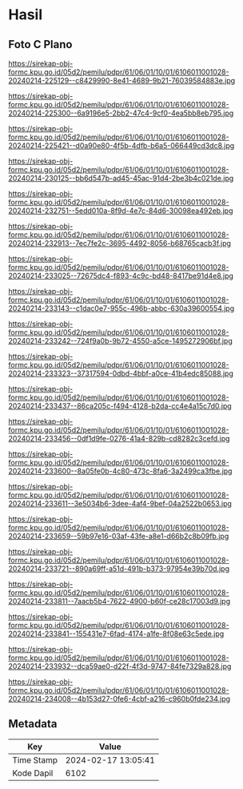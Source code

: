 # Hasil

## Foto C Plano

https://sirekap-obj-formc.kpu.go.id/05d2/pemilu/pdpr/61/06/01/10/01/6106011001028-20240214-225129--c8429990-8e41-4689-9b21-76039584883e.jpg

https://sirekap-obj-formc.kpu.go.id/05d2/pemilu/pdpr/61/06/01/10/01/6106011001028-20240214-225300--6a9196e5-2bb2-47c4-9cf0-4ea5bb8eb795.jpg

https://sirekap-obj-formc.kpu.go.id/05d2/pemilu/pdpr/61/06/01/10/01/6106011001028-20240214-225421--d0a90e80-4f5b-4dfb-b6a5-066449cd3dc8.jpg

https://sirekap-obj-formc.kpu.go.id/05d2/pemilu/pdpr/61/06/01/10/01/6106011001028-20240214-230125--bb6d547b-ad45-45ac-91d4-2be3b4c021de.jpg

https://sirekap-obj-formc.kpu.go.id/05d2/pemilu/pdpr/61/06/01/10/01/6106011001028-20240214-232751--5edd010a-8f9d-4e7c-84d6-30098ea492eb.jpg

https://sirekap-obj-formc.kpu.go.id/05d2/pemilu/pdpr/61/06/01/10/01/6106011001028-20240214-232913--7ec7fe2c-3695-4492-8056-b68765cacb3f.jpg

https://sirekap-obj-formc.kpu.go.id/05d2/pemilu/pdpr/61/06/01/10/01/6106011001028-20240214-233025--72675dc4-f893-4c9c-bd48-8417be91d4e8.jpg

https://sirekap-obj-formc.kpu.go.id/05d2/pemilu/pdpr/61/06/01/10/01/6106011001028-20240214-233143--c1dac0e7-955c-496b-abbc-630a39600554.jpg

https://sirekap-obj-formc.kpu.go.id/05d2/pemilu/pdpr/61/06/01/10/01/6106011001028-20240214-233242--724f9a0b-9b72-4550-a5ce-1495272906bf.jpg

https://sirekap-obj-formc.kpu.go.id/05d2/pemilu/pdpr/61/06/01/10/01/6106011001028-20240214-233323--37317594-0dbd-4bbf-a0ce-41b4edc85088.jpg

https://sirekap-obj-formc.kpu.go.id/05d2/pemilu/pdpr/61/06/01/10/01/6106011001028-20240214-233437--86ca205c-f494-4128-b2da-cc4e4a15c7d0.jpg

https://sirekap-obj-formc.kpu.go.id/05d2/pemilu/pdpr/61/06/01/10/01/6106011001028-20240214-233456--0df1d9fe-0276-41a4-829b-cd8282c3cefd.jpg

https://sirekap-obj-formc.kpu.go.id/05d2/pemilu/pdpr/61/06/01/10/01/6106011001028-20240214-233600--8a05fe0b-4c80-473c-8fa6-3a2499ca3fbe.jpg

https://sirekap-obj-formc.kpu.go.id/05d2/pemilu/pdpr/61/06/01/10/01/6106011001028-20240214-233611--3e5034b6-3dee-4af4-9bef-04a2522b0653.jpg

https://sirekap-obj-formc.kpu.go.id/05d2/pemilu/pdpr/61/06/01/10/01/6106011001028-20240214-233659--59b97e16-03af-43fe-a8e1-d66b2c8b09fb.jpg

https://sirekap-obj-formc.kpu.go.id/05d2/pemilu/pdpr/61/06/01/10/01/6106011001028-20240214-233721--890a69ff-a51d-491b-b373-97954e39b70d.jpg

https://sirekap-obj-formc.kpu.go.id/05d2/pemilu/pdpr/61/06/01/10/01/6106011001028-20240214-233811--7aacb5b4-7622-4900-b60f-ce28c17003d9.jpg

https://sirekap-obj-formc.kpu.go.id/05d2/pemilu/pdpr/61/06/01/10/01/6106011001028-20240214-233841--155431e7-6fad-4174-a1fe-8f08e63c5ede.jpg

https://sirekap-obj-formc.kpu.go.id/05d2/pemilu/pdpr/61/06/01/10/01/6106011001028-20240214-233932--dca59ae0-d22f-4f3d-9747-84fe7329a828.jpg

https://sirekap-obj-formc.kpu.go.id/05d2/pemilu/pdpr/61/06/01/10/01/6106011001028-20240214-234008--4b153d27-0fe6-4cbf-a216-c960b0fde234.jpg


## Metadata

| Key        | Value               |
| ---------- | ------------------- |
| Time Stamp | 2024-02-17 13:05:41 |
| Kode Dapil | 6102                |



